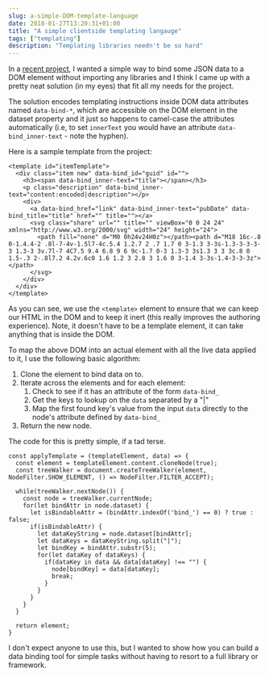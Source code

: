 ```yaml
---
slug: a-simple-DOM-template-language
date: 2018-01-27T13:20:31+01:00
title: "A simple clientside templating langauge"
tags: ["templating"]
description: "Templating libraries needn't be so hard"
---
```


In a [recent project](https://webgdedeck.com/), I wanted a simple way to bind
some JSON data to a DOM element without importing any libraries and I think I
came up with a pretty neat solution (in my eyes) that fit all my needs for the
project. 

The solution encodes templating instructions inside DOM data attributes named
`data-bind-*`, which are accessible on the DOM element in the dataset property
and it just so happens to camel-case the attributes automatically (i.e, to set
`innerText` you would have an attribute `data-bind_inner-text` - note the
hyphen).

Here is a sample template from the project:

```
<template id="itemTemplate">
  <div class="item new" data-bind_id="guid" id="">
    <h3><span data-bind_inner-text="title"></span></h3>
    <p class="description" data-bind_inner-text="content:encoded|description"></p>
    <div>
      <a data-bind_href="link" data-bind_inner-text="pubDate" data-bind_title="title" href="" title=""></a>
      <svg class="share" url="" title="" viewBox="0 0 24 24" xmlns="http://www.w3.org/2000/svg" width="24" height="24">
        <path fill="none" d="M0 0h24v24H0z"></path><path d="M18 16c-.8 0-1.4.4-2 .8l-7-4v-1.5l7-4c.5.4 1.2.7 2 .7 1.7 0 3-1.3 3-3s-1.3-3-3-3-3 1.3-3 3v.7l-7 4C7.5 9.4 6.8 9 6 9c-1.7 0-3 1.3-3 3s1.3 3 3 3c.8 0 1.5-.3 2-.8l7.2 4.2v.6c0 1.6 1.2 3 2.8 3 1.6 0 3-1.4 3-3s-1.4-3-3-3z"></path>
      </svg>
    </div>
  </div>
</template>
```

As you can see, we use the `<template>` element to ensure that we can keep our
HTML in the DOM and to keep it inert (this really improves the authoring
experience). Note, it doesn't have to be a template element, it can take anything that
is inside the DOM.

To map the above DOM into an actual element with all the live data applied to it, I 
use the following basic algorithm:

1. Clone the element to bind data on to.
2. Iterate across the elements and for each element:
   1. Check to see if it has an attribute of the form `data-bind_`
   2. Get the keys to lookup on the `data` separated by a "|"
   3. Map the first found key's value from the input `data` directly to the
      node's attribute defined by `data-bind_`
3. Return the new node.

The code for this is pretty simple, if a tad terse.

```
const applyTemplate = (templateElement, data) => {
  const element = templateElement.content.cloneNode(true);    
  const treeWalker = document.createTreeWalker(element, NodeFilter.SHOW_ELEMENT, () => NodeFilter.FILTER_ACCEPT);

  while(treeWalker.nextNode()) {
    const node = treeWalker.currentNode;
    for(let bindAttr in node.dataset) {
      let isBindableAttr = (bindAttr.indexOf('bind_') == 0) ? true : false;
      if(isBindableAttr) {
        let dataKeyString = node.dataset[bindAttr];
        let dataKeys = dataKeyString.split("|");
        let bindKey = bindAttr.substr(5);
        for(let dataKey of dataKeys) {
          if(dataKey in data && data[dataKey] !== "") {
            node[bindKey] = data[dataKey];
            break;
          }
        }
      }
    }
  }

  return element;
}
```

I don't expect anyone to use this, but I wanted to show how you can build a data
binding tool for simple tasks without having to resort to a full library or
framework.